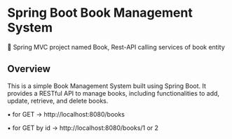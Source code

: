 # Spring Boot Book Management System
🔸 Spring MVC project named Book, Rest-API calling services of book entity

## **Overview**

  This is a simple Book Management System built using Spring Boot. It provides a RESTful API to manage books, including functionalities to add, update, retrieve, and delete books.


▪  for GET -> http://localhost:8080/books

▪  for GET by id -> http://localhost:8080/books/1 or 2
